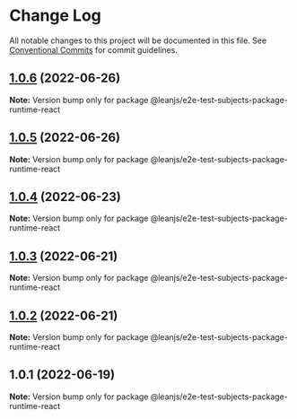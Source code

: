 # Change Log

All notable changes to this project will be documented in this file.
See [Conventional Commits](https://conventionalcommits.org) for commit guidelines.

## [1.0.6](https://github.com/leanjs/leanjs/compare/@leanjs/e2e-test-subjects-package-runtime-react@1.0.5...@leanjs/e2e-test-subjects-package-runtime-react@1.0.6) (2022-06-26)

**Note:** Version bump only for package @leanjs/e2e-test-subjects-package-runtime-react





## [1.0.5](https://github.com/leanjs/leanjs/compare/@leanjs/e2e-test-subjects-package-runtime-react@1.0.4...@leanjs/e2e-test-subjects-package-runtime-react@1.0.5) (2022-06-26)

**Note:** Version bump only for package @leanjs/e2e-test-subjects-package-runtime-react





## [1.0.4](https://github.com/leanjs/leanjs/compare/@leanjs/e2e-test-subjects-package-runtime-react@1.0.3...@leanjs/e2e-test-subjects-package-runtime-react@1.0.4) (2022-06-23)

**Note:** Version bump only for package @leanjs/e2e-test-subjects-package-runtime-react





## [1.0.3](https://github.com/leanjs/leanjs/compare/@leanjs/e2e-test-subjects-package-runtime-react@1.0.2...@leanjs/e2e-test-subjects-package-runtime-react@1.0.3) (2022-06-21)

**Note:** Version bump only for package @leanjs/e2e-test-subjects-package-runtime-react





## [1.0.2](https://github.com/leanjs/leanjs/compare/@leanjs/e2e-test-subjects-package-runtime-react@1.0.1...@leanjs/e2e-test-subjects-package-runtime-react@1.0.2) (2022-06-21)

**Note:** Version bump only for package @leanjs/e2e-test-subjects-package-runtime-react





## 1.0.1 (2022-06-19)

**Note:** Version bump only for package @leanjs/e2e-test-subjects-package-runtime-react
